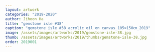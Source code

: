 ```yaml
---
layout: artwork
categories: "2019-2020"
author: Jihoon Ha
title: "gemstone isle #38"
caption: "gemstone isle #38_acrylic oil on canvas_105×150㎝_2019"
image: /assets/images/artworks/2019/gemstone-isle-38.jpg
thumb: /assets/images/artworks/2019/thumbs/gemstone-isle-38.jpg
order: 2019001
---
```

